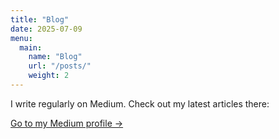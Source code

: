 ```yaml
---
title: "Blog"
date: 2025-07-09
menu:
  main:
    name: "Blog"
    url: "/posts/"
    weight: 2
---
```


I write regularly on Medium.
Check out my latest articles there:

[Go to my Medium profile →](https://medium.com/@saksham.khanal01)
